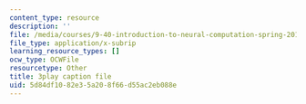```yaml
---
content_type: resource
description: ''
file: /media/courses/9-40-introduction-to-neural-computation-spring-2018/5d84df1082e35a208f66d55ac2eb088e_KXnHxZdn8NU.vtt
file_type: application/x-subrip
learning_resource_types: []
ocw_type: OCWFile
resourcetype: Other
title: 3play caption file
uid: 5d84df10-82e3-5a20-8f66-d55ac2eb088e
---
```

